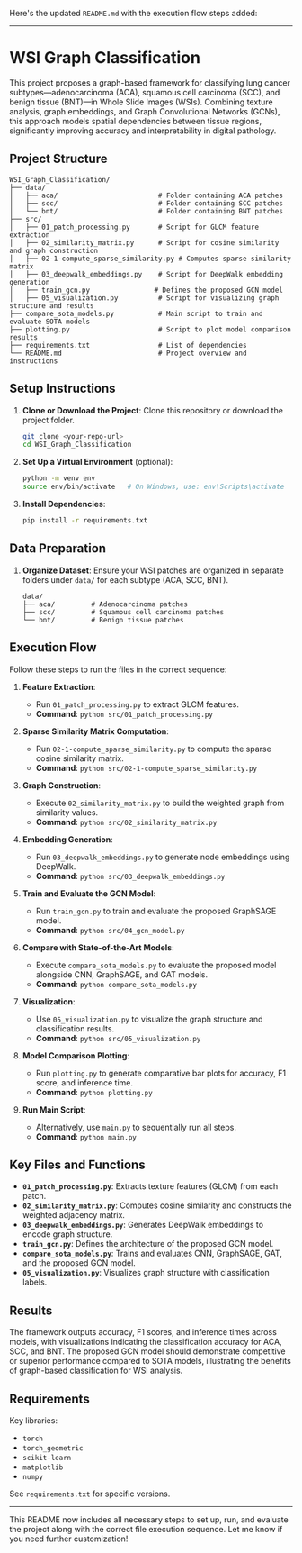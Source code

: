 Here's the updated `README.md` with the execution flow steps added:

---

# WSI Graph Classification

This project proposes a graph-based framework for classifying lung cancer subtypes—adenocarcinoma (ACA), squamous cell carcinoma (SCC), and benign tissue (BNT)—in Whole Slide Images (WSIs). Combining texture analysis, graph embeddings, and Graph Convolutional Networks (GCNs), this approach models spatial dependencies between tissue regions, significantly improving accuracy and interpretability in digital pathology.

## Project Structure

```plaintext
WSI_Graph_Classification/
├── data/
│   ├── aca/                         # Folder containing ACA patches
│   ├── scc/                         # Folder containing SCC patches
│   └── bnt/                         # Folder containing BNT patches
├── src/
│   ├── 01_patch_processing.py       # Script for GLCM feature extraction
│   ├── 02_similarity_matrix.py      # Script for cosine similarity and graph construction
│   ├── 02-1-compute_sparse_similarity.py # Computes sparse similarity matrix
│   ├── 03_deepwalk_embeddings.py    # Script for DeepWalk embedding generation
│   ├── train_gcn.py                # Defines the proposed GCN model
│   ├── 05_visualization.py          # Script for visualizing graph structure and results
├── compare_sota_models.py           # Main script to train and evaluate SOTA models
├── plotting.py                      # Script to plot model comparison results
├── requirements.txt                 # List of dependencies
└── README.md                        # Project overview and instructions
```

## Setup Instructions

1. **Clone or Download the Project**: Clone this repository or download the project folder.

   ```bash
   git clone <your-repo-url>
   cd WSI_Graph_Classification
   ```

2. **Set Up a Virtual Environment** (optional):

   ```bash
   python -m venv env
   source env/bin/activate   # On Windows, use: env\Scripts\activate
   ```

3. **Install Dependencies**:

   ```bash
   pip install -r requirements.txt
   ```

## Data Preparation

1. **Organize Dataset**: Ensure your WSI patches are organized in separate folders under `data/` for each subtype (ACA, SCC, BNT).
   
   ```plaintext
   data/
   ├── aca/         # Adenocarcinoma patches
   ├── scc/         # Squamous cell carcinoma patches
   └── bnt/         # Benign tissue patches
   ```

## Execution Flow

Follow these steps to run the files in the correct sequence:

1. **Feature Extraction**:
   - Run `01_patch_processing.py` to extract GLCM features.
   - **Command**: `python src/01_patch_processing.py`

2. **Sparse Similarity Matrix Computation**:
   - Run `02-1-compute_sparse_similarity.py` to compute the sparse cosine similarity matrix.
   - **Command**: `python src/02-1-compute_sparse_similarity.py`

3. **Graph Construction**:
   - Execute `02_similarity_matrix.py` to build the weighted graph from similarity values.
   - **Command**: `python src/02_similarity_matrix.py`

4. **Embedding Generation**:
   - Run `03_deepwalk_embeddings.py` to generate node embeddings using DeepWalk.
   - **Command**: `python src/03_deepwalk_embeddings.py`

5. **Train and Evaluate the GCN Model**:
   - Run `train_gcn.py` to train and evaluate the proposed GraphSAGE model.
   - **Command**: `python src/04_gcn_model.py`

6. **Compare with State-of-the-Art Models**:
   - Execute `compare_sota_models.py` to evaluate the proposed model alongside CNN, GraphSAGE, and GAT models.
   - **Command**: `python compare_sota_models.py`

7. **Visualization**:
   - Use `05_visualization.py` to visualize the graph structure and classification results.
   - **Command**: `python src/05_visualization.py`

8. **Model Comparison Plotting**:
   - Run `plotting.py` to generate comparative bar plots for accuracy, F1 score, and inference time.
   - **Command**: `python plotting.py`

9. **Run Main Script**:
   - Alternatively, use `main.py` to sequentially run all steps.
   - **Command**: `python main.py`

## Key Files and Functions

- **`01_patch_processing.py`**: Extracts texture features (GLCM) from each patch.
- **`02_similarity_matrix.py`**: Computes cosine similarity and constructs the weighted adjacency matrix.
- **`03_deepwalk_embeddings.py`**: Generates DeepWalk embeddings to encode graph structure.
- **`train_gcn.py`**: Defines the architecture of the proposed GCN model.
- **`compare_sota_models.py`**: Trains and evaluates CNN, GraphSAGE, GAT, and the proposed GCN model.
- **`05_visualization.py`**: Visualizes graph structure with classification labels.

## Results

The framework outputs accuracy, F1 scores, and inference times across models, with visualizations indicating the classification accuracy for ACA, SCC, and BNT. The proposed GCN model should demonstrate competitive or superior performance compared to SOTA models, illustrating the benefits of graph-based classification for WSI analysis.

## Requirements

Key libraries:
- `torch`
- `torch_geometric`
- `scikit-learn`
- `matplotlib`
- `numpy`

See `requirements.txt` for specific versions.

---

This README now includes all necessary steps to set up, run, and evaluate the project along with the correct file execution sequence. Let me know if you need further customization!
